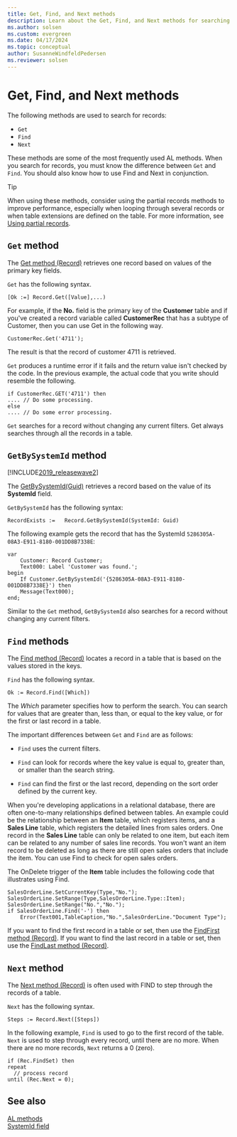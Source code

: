 ```yaml
---
title: Get, Find, and Next methods
description: Learn about the Get, Find, and Next methods for searching records in Business Central.
ms.author: solsen
ms.custom: evergreen
ms.date: 04/17/2024
ms.topic: conceptual
author: SusanneWindfeldPedersen
ms.reviewer: solsen
---
```


# Get, Find, and Next methods

The following methods are used to search for records:  
  
- `Get`
- `Find`  
- `Next`  
  
These methods are some of the most frequently used AL methods. When you search for records, you must know the difference between `Get` and `Find`. You should also know how to use Find and Next in conjunction.

> [!TIP]
> When using these methods, consider using the partial records methods to improve performance, especially when looping through several records or when table extensions are defined on the table. For more information, see [Using partial records](../developer/devenv-partial-records.md).

## `Get` method  

The [Get method (Record)](methods-auto/record/record-get-method.md) retrieves one record based on values of the primary key fields.  
  
`Get` has the following syntax.  
  
```AL
[Ok :=] Record.Get([Value],...)  
```  
  
For example, if the **No.** field is the primary key of the **Customer** table and if you've created a record variable called **CustomerRec** that has a subtype of Customer, then you can use Get in the following way.  
  
```AL
CustomerRec.Get('4711');  
```  
  
The result is that the record of customer 4711 is retrieved.  
  
`Get` produces a runtime error if it fails and the return value isn't checked by the code. In the previous example, the actual code that you write should resemble the following.  
  
```AL
if CustomerRec.GET('4711') then
.... // Do some processing.  
else  
.... // Do some error processing.  
```  
  
`Get` searches for a record without changing any current filters. Get always searches through all the records in a table.  

## `GetBySystemId` method

[!INCLUDE[2019_releasewave2](../includes/2019_releasewave2.md)]

The [GetBySystemId(Guid)](methods-auto/record/record-getbysystemid-method.md) retrieves a record based on the value of its **SystemId** field.   
  
`GetBySystemId` has the following syntax:  
  
```AL
RecordExists :=   Record.GetBySystemId(SystemId: Guid)
``` 
  
The following example gets the record that has the SystemId `5286305A-08A3-E911-8180-001DD8B7338E`:

```AL
var
    Customer: Record Customer;
    Text000: Label 'Customer was found.';
begin
    If Customer.GetBySystemId('{5286305A-08A3-E911-8180-001DD8B7338E}') then
    Message(Text000);
end;
```  

Similar to the `Get` method, `GetBySystemId` also searches for a record without changing any current filters. 

## `Find` methods

The [Find method (Record)](methods-auto/record/record-find-method.md) locates a record in a table that is based on the values stored in the keys.  
  
`Find` has the following syntax.  
  
```AL  
Ok := Record.Find([Which])  
```  
  
The *Which* parameter specifies how to perform the search. You can search for values that are greater than, less than, or equal to the key value, or for the first or last record in a table.  
  
The important differences between `Get` and `Find` are as follows:  
  
- `Find` uses the current filters.  
  
- `Find` can look for records where the key value is equal to, greater than, or smaller than the search string.  
  
- `Find` can find the first or the last record, depending on the sort order defined by the current key.  
  
When you're developing applications in a relational database, there are often one-to-many relationships defined between tables. An example could be the relationship between an **Item** table, which registers items, and a **Sales Line** table, which registers the detailed lines from sales orders. One record in the **Sales Line** table can only be related to one item, but each item can be related to any number of sales line records. You won't want an item record to be deleted as long as there are still open sales orders that include the item. You can use Find to check for open sales orders.  
  
The OnDelete trigger of the **Item** table includes the following code that illustrates using Find.  
  
```AL  
SalesOrderLine.SetCurrentKey(Type,"No.");  
SalesOrderLine.SetRange(Type,SalesOrderLine.Type::Item);  
SalesOrderLine.SetRange("No.","No.");  
if SalesOrderLine.Find('-') then  
    Error(Text001,TableCaption,"No.",SalesOrderLine."Document Type");  
```  
  
If you want to find the first record in a table or set, then use the [FindFirst method (Record)](methods-auto/record/record-findfirst-method.md). If you want to find the last record in a table or set, then use the [FindLast method (Record)](methods-auto/record/record-findlast-method.md).  
  
## `Next` method  

The [Next method (Record)](methods-auto/record/record-next-method.md) is often used with FIND to step through the records of a table.  
  
`Next` has the following syntax.  
  
```AL  
Steps := Record.Next([Steps])  
```  
  
In the following example, `Find` is used to go to the first record of the table. `Next` is used to step through every record, until there are no more. When there are no more records, `Next` returns a 0 (zero).  
  
```AL  
if (Rec.FindSet) then
repeat
  // process record  
until (Rec.Next = 0);  
```

## See also

[AL methods](methods-auto/library.md)  
[SystemId field](devenv-table-system-fields.md#systemid)

